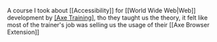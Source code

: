 
A course I took about [[Accessibility]] for [[World Wide Web|Web]] development by [[Axe Training]](?), tho they taught us the theory, it felt like most of the trainer's job was selling us the usage of their [[Axe Browser Extension]]
